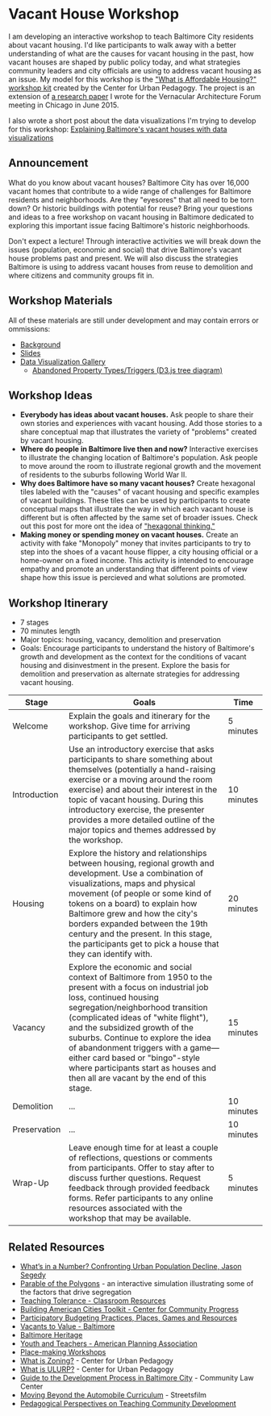 # Vacant House Workshop

I am developing an interactive workshop to teach Baltimore City residents about vacant housing. I'd like participants to walk away with a better understanding of what are the causes for vacant housing in the past, how vacant houses are shaped by public policy today, and what strategies community leaders and city officials are using to address vacant housing as an issue. My model for this workshop is the ["What is Affordable Housing?" workshop kit](http://welcometocup.org/Projects/EnvisioningDevelopment/WhatIsAffordableHousing) created by the Center for Urban Pedagogy. The project is an extension of [a research paper](https://historicsprawl.wordpress.com/2015/05/12/we-have-a-problem-with-vacant-houses-in-baltimore-part-one-of-a-draft-paper-for-the-vaf-conference-in-chicago/) I wrote for the Vernacular Architecture Forum meeting in Chicago in June 2015.

I also wrote a short post about the data visualizations I'm trying to develop for this workshop: [Explaining Baltimore's vacant houses with data visualizations](http://elipousson.github.io/resources/2015/11/10/vacant-vernacular-data-visualization/)

## Announcement

What do you know about vacant houses? Baltimore City has over 16,000 vacant homes that contribute to a wide range of challenges for Baltimore residents and neighborhoods. Are they "eyesores" that all need to be torn down? Or historic buildings with potential for reuse? Bring your questions and ideas to a free workshop on vacant housing in Baltimore dedicated to exploring this important issue facing Baltimore's historic neighborhoods.

Don't expect a lecture! Through interactive activities we will break down the issues (population, economic and social) that drive Baltimore's vacant house problems past and present. We will also discuss the strategies Baltimore is using to address vacant houses from reuse to demolition and where citizens and community groups fit in.

## Workshop Materials

All of these materials are still under development and may contain errors or ommissions:

- [Background](https://github.com/elipousson/vacant-vernacular/blob/master/vacant-house-background.md)
- [Slides](http://slides.com/baltimoreheritage/vacant-house-workshop#/)
- [Data Visualization Gallery](http://bl.ocks.org/elipousson/805c2f1150928174ac8e)
  - [Abandoned Property Types/Triggers (D3.js tree diagram)](http://bl.ocks.org/elipousson/ad787f9c9beb4cc48cd7)

## Workshop Ideas

- **Everybody has ideas about vacant houses.** Ask people to share their own stories and experiences with vacant housing. Add those stories to a share conceptual map that illustrates the variety of "problems" created by vacant housing.
- **Where do people in Baltimore live then and now?** Interactive exercises to illustrate the changing location of Baltimore's population. Ask people to move around the room to illustrate regional growth and the movement of residents to the suburbs following World War II.
- **Why does Baltimore have so many vacant houses?** Create hexagonal tiles labeled with the "causes" of vacant housing and specific examples of vacant buildings. These tiles can be used by participants to create conceptual maps that illustrate the way in which each vacant house is different but is often affected by the same set of broader issues. Check out this post for more ont the idea of ["hexagonal thinking."](http://notosh.com/lab/design-thinking-synthesis-hexagonal-thinking/)
- **Making money or spending money on vacant houses.** Create an activity with fake "Monopoly" money that invites participants to try to step into the shoes of a vacant house flipper, a city housing official or a home-owner on a fixed income. This activity is intended to encourage empathy and promote an understanding that different points of view shape how this issue is percieved and what solutions are promoted.

## Workshop Itinerary

- 7 stages
- 70 minutes length
- Major topics: housing, vacancy, demolition and preservation
- Goals: Encourage participants to understand the history of Baltimore's growth and development as the context for the conditions of vacant housing and disinvestment in the present. Explore the basis for demolition and preservation as alternate strategies for addressing vacant housing. 

| Stage        | Goals | Time |
|------        |------|-------|
| Welcome      |  Explain the goals and itinerary for the workshop. Give time for arriving participants to get settled.    |   5 minutes    |
| Introduction |  Use an introductory exercise that asks participants to share something about themselves (potentially a hand-raising exercise or a moving around the room exercise) and about their interest in the topic of vacant housing. During this introductory exercise, the presenter provides a more detailed outline of the major topics and themes addressed by the workshop.     |   10 minutes    |
| Housing      |  Explore the history and relationships between housing, regional growth and development. Use a combination of visualizations, maps and physical movement (of people or some kind of tokens on a board) to explain how Baltimore grew and how the city's borders expanded between the 19th century and the present. In this stage, the participants get to pick a house that they can identify with.   |   20 minutes    |
| Vacancy      |  Explore the economic and social context of Baltimore from 1950 to the present with a focus on industrial job loss, continued housing segregation/neighborhood transition (complicated ideas of "white flight"), and the subsidized growth of the suburbs. Continue to explore the idea of abandonment triggers with a game—either card based or "bingo"-style where participants start as houses and then all are vacant by the end of this stage.    |   15 minutes    |
| Demolition   |  ...    |   10 minutes    |
| Preservation |  ...    |   10 minutes    |
| Wrap-Up      |  Leave enough time for at least a couple of reflections, questions or comments from participants. Offer to stay after to discuss further questions. Request feedback through provided feedback forms. Refer participants to any online resources associated with the workshop that may be available.    |   5 minutes    |

## Related Resources

- [What’s in a Number? Confronting Urban Population Decline, Jason Segedy](http://thestile1972.tumblr.com/post/101874810155/whats-in-a-number-confronting-urban-population)
- [Parable of the Polygons](http://ncase.me/polygons/) - an interactive simulation illustrating some of the factors that drive segregation
- [Teaching Tolerance - Classroom Resources](http://www.tolerance.org/classroom-resources)
- [Building American Cities Toolkit - Center for Community Progress](http://www.communityprogress.net/toolkit-pages-292.php)
- [Participatory Budgeting Practices, Places, Games and Resources](http://www.tomatleeblog.com/archives/43549766)
- [Vacants to Value - Baltimore](http://www.vacantstovalue.org/)
- [Baltimore Heritage](http://baltimoreheritage.org/)
- [Youth and Teachers - American Planning Association](https://www.planning.org/education/youth/)
- [Place-making Workshops](http://www.pps.org/blog/place-game-workshops/)
- [What is Zoning?](http://welcometocup.org/Projects/Workshops/WhatIsZoning) - Center for Urban Pedagogy
- [What is ULURP?](http://welcometocup.org/Projects/Workshops/WhatIsULURP) - Center for Urban Pedagogy
- [Guide to the Development Process in Baltimore City](http://communitylaw.org/wp-content/uploads/2013/10/The-Community-Associationss-Guide-to-the-Development-Process-in-Baltimore-City-.pdf) - Community Law Center
- [Moving Beyond the Automobile Curriculum](http://www.streetfilms.org/moving-beyond-the-automobile/curriculum/) - Streetsfilm
- [Pedagogical Perspectives on Teaching Community Development](http://www.researchgate.net/publication/276420895_Pedagogical_Perspectives_on_Teaching_Community_Development)
